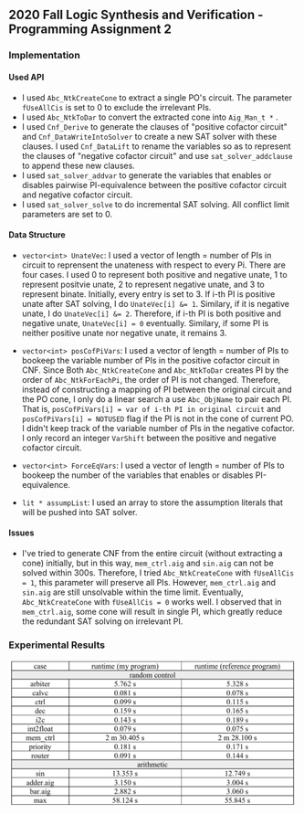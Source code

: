 ## 2020 Fall Logic Synthesis and Verification - Programming Assignment 2

### Implementation
#### Used API
 * I used `Abc_NtkCreateCone` to extract a single PO's circuit. The parameter `fUseAllCis` is set to 0 to exclude the irrelevant PIs.
 * I used `Abc_NtkToDar` to convert the extracted cone into `Aig_Man_t *` .
 * I used `Cnf_Derive` to generate the clauses of "positive cofactor circuit" and `Cnf_DataWriteIntoSolver` to create a new SAT solver with these clauses. I used `Cnf_DataLift` to rename the variables so as to represent the clauses of "negative cofactor circuit" and use `sat_solver_addclause` to append these new clauses.
 * I used `sat_solver_addvar` to generate the variables that enables or disables pairwise PI-equivalence between the positive cofactor circuit and negative cofactor circuit.
 * I used `sat_solver_solve` to do incremental SAT solving. All conflict limit parameters are set to 0.
 
#### Data Structure 
  * `vector<int> UnateVec`: I used a vector<int> of length = number of PIs in circuit to reprensent the unateness with respect to every Pi. There are four cases. I used 0 to represent both positive and negative unate, 1 to represent positvie unate, 2 to represent negative unate, and 3 to represent binate. Initially, every entry is set to 3. If i-th PI is positive unate after SAT solving, I do `UnateVec[i] &= 1`. Similary, if it is negative unate, I do `UnateVec[i] &= 2`. Therefore, if i-th PI is both positive and negative unate, `UnateVec[i] = 0` eventually. Similary, if some PI is neither positive unate nor negative unate, it remains 3.
 
  * `vector<int> posCofPiVars`: I used a vector<int> of length = number of PIs to bookeep the variable number of PIs in the positive cofactor circuit in CNF. Since Both `Abc_NtkCreateCone` and `Abc_NtkToDar` creates PI by the order of `Abc_NtkForEachPi`, the order of PI is not changed. Therefore, instead of constructing a mapping of PI between the original circuit and the PO cone, I only do a linear search a use `Abc_ObjName` to pair each PI. That is, `posCofPiVars[i] = var of i-th PI in original circuit` and `posCofPiVars[i] = NOTUSED` flag if the PI is not in the cone of current PO. I didn't keep track of the variable number of PIs in the negative cofactor. I only record an integer `VarShift` between the positive and negative cofactor circuit. 
 
  * `vector<int> ForceEqVars`: I used a vector<int> of length = number of PIs to bookeep the number of the variables that enables or disables PI-equivalence.
  * `lit * assumpList`: I used an array to store the assumption literals that will be pushed into SAT solver. 
 
#### Issues
 * I've tried to generate CNF from the entire circuit (without extracting a cone) initially, but in this way, `mem_ctrl.aig` and `sin.aig` can not be solved within 300s. Therefore, I tried  `Abc_NtkCreateCone` with `fUseAllCis = 1`, this parameter will preserve all PIs. However, `mem_ctrl.aig` and `sin.aig` are still unsolvable within the time limit. Eventually, `Abc_NtkCreateCone` with `fUseAllCis = 0` works well. I observed that in `mem_ctrl.aig`, some cone will result in single PI, which greatly reduce the redundant SAT solving on irrelevant PI.
 
 ### Experimental Results
![Experiment Result]( ./images/exp_result.png)
